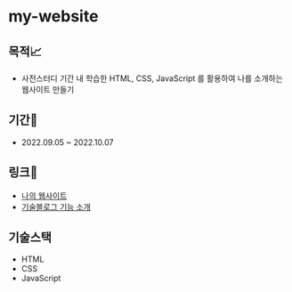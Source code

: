 # my-website

## 목적📈
- 사전스터디 기간 내 학습한 HTML, CSS, JavaScript 를 활용하여 나를 소개하는 웹사이트 만들기

## 기간📆
- 2022.09.05 ~ 2022.10.07

## 링크🔗
- [나의 웹사이트](https://gyelanjjim.github.io/my-website/) 
- [기술블로그 기능 소개](https://velog.io/@scroll0908/자기소개페이지-기능-소개)

## 기술스택
- HTML
- CSS
- JavaScript
